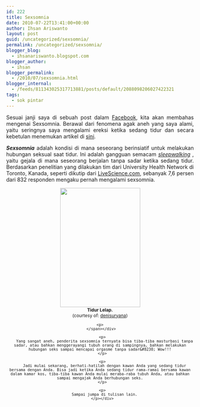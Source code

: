```yaml
---
id: 222
title: Sexsomnia
date: 2010-07-22T13:41:00+00:00
author: Ihsan Ariswanto
layout: post
guid: /uncategorized/sexsomnia/
permalink: /uncategorized/sexsomnia/
blogger_blog:
  - ihsanariswanto.blogspot.com
blogger_author:
  - ihsan
blogger_permalink:
  - /2010/07/sexsomnia.html
blogger_internal:
  - /feeds/811343025317713881/posts/default/2088098206027422321
tags:
  - sok pintar
---
```

<div style="text-align: justify;">
  Sesuai janji saya di sebuah post dalam <a href="https://www.facebook.com/profile.php?id=1799410368&v=info#%21/ihsan.ariswanto">Facebook</a>, kita akan membahas mengenai Sexsomnia. Berawal dari fenomena agak aneh yang saya alami, yaitu seringnya saya mengalami ereksi ketika sedang tidur dan secara kebetulan menemukan artikel di <a href="https://kosmo.vivanews.com/news/read/156371-sexsomnia__munculnya_hasrat_seks_saat_tidur">sini</a>.</p> 
  
  <p>
    <i style="font-weight: bold;">Sexsomnia</i> adalah kondisi di mana seseorang berinsiatif untuk melakukan hubungan seksual saat tidur. Ini adalah gangguan semacam <a href="https://en.wikipedia.org/wiki/Sleepwalking"><span style="font-style: italic;">sleepwalking</span></a> , yaitu gejala di mana seseorang berjalan tanpa sadar ketika sedang tidur. Berdasarkan penelitian yang dilakukan tim dari University Health Network di Toronto, Kanada, seperti dikutip dari <a href="https://www.livescience.com/health/sexomnia-sex-while-sleeping-100607.html">LiveScience.com</a>, sebanyak 7,6 persen dari 832 responden mengaku pernah mengalami sexsomnia.<a name='more'></a>
  </p>
  
  <div style="text-align: center;">
    <a href="https://2.bp.blogspot.com/_uobboZ727cc/TEfvtnvCjtI/AAAAAAAAABA/D8MxTL3p6yI/s1600/jay-tidur.jpg"><img alt="" border="0" id="BLOGGER_PHOTO_ID_5496625437268414162" src="https://2.bp.blogspot.com/_uobboZ727cc/TEfvtnvCjtI/AAAAAAAAABA/D8MxTL3p6yI/s320/jay-tidur.jpg" style="cursor: pointer; height: 320px; width: 215px;" /></a><br /><span style="font-size: 85%;"><span style="font-weight: bold;">Tidur Lelap.</span></span><span style="font-size: 85%;"><br />(courtesy of: <a href="https://denisuryana.wordpress.com/2010/01/21/10-mitos-fakta-tentang-tidur/">denisuryana</a>)</p> 
    
    <p>
      </span></div> 
      
      <p>
        Yang sangat aneh, penderita sexsomnia ternyata bisa tiba-tiba masturbasi tanpa sadar, atau bahkan menggerayangi tubuh orang di sampingnya, bahkan melakukan hubungan seks sampai mencapai orgasme tanpa sadar&#8230; Wow!!!
      </p>
      
      <p>
        Jadi mulai sekarang, berhati-hatilah dengan kawan Anda yang sedang tidur bersama dengan Anda. Bisa jadi ketika Anda sedang tidur rama-ramai bersama kawan dalam kamar kos, tiba-tiba kawan Anda mulai meraba-raba tubuh Anda, atau bahkan sampai mengajak Anda berhubungan seks.
      </p>
      
      <p>
        Sampai jumpa di tulisan lain.
      </p></div>